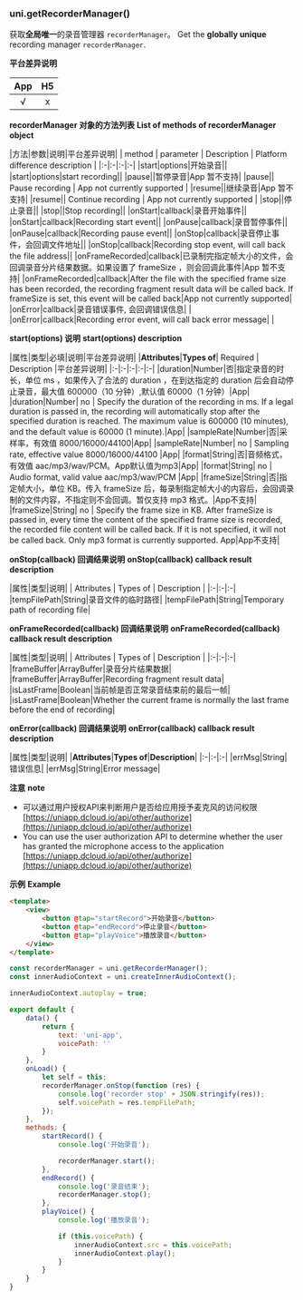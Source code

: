 ### uni.getRecorderManager()
获取**全局唯一**的录音管理器 ``recorderManager``。
Get the **globally unique** recording manager `recorderManager`.

**平台差异说明**

|App|H5|
|:-:|:-:|
|√|x|

**recorderManager 对象的方法列表**
**List of methods of recorderManager object** 

|方法|参数|说明|平台差异说明|
| method          | parameter | Description | Platform difference description |
|:-|:-|:-|:-|
|start|options|开始录音||
|start|options|start recording||
|pause||暂停录音|App 暂不支持|
|pause|| Pause recording  | App not currently supported     |
|resume||继续录音|App 暂不支持|
|resume|| Continue recording  | App not currently supported     |
|stop||停止录音||
|stop||Stop recording||
|onStart|callback|录音开始事件||
|onStart|callback|Recording start event||
|onPause|callback|录音暂停事件||
|onPause|callback|Recording pause event||
|onStop|callback|录音停止事件，会回调文件地址||
|onStop|callback|Recording stop event, will call back the file address||
|onFrameRecorded|callback|已录制完指定帧大小的文件，会回调录音分片结果数据。如果设置了 frameSize ，则会回调此事件|App 暂不支持|
|onFrameRecorded|callback|After the file with the specified frame size has been recorded, the recording fragment result data will be called back. If frameSize is set, this event will be called back|App not currently supported|
|onError|callback|录音错误事件, 会回调错误信息|&nbsp;|
|onError|callback|Recording error event, will call back error message|&nbsp;|

**start(options) 说明**
**start(options) description** 

|属性|类型|必填|说明|平台差异说明|
|**Attributes**|**Types of**| Required | Description   |平台差异说明|
|:-|:-|:-|:-|:-|
|duration|Number|否|指定录音的时长，单位 ms ，如果传入了合法的 duration ，在到达指定的 duration 后会自动停止录音，最大值 600000（10 分钟）,默认值 60000（1 分钟）|App|
|duration|Number| no       | Specify the duration of the recording in ms. If a legal duration is passed in, the recording will automatically stop after the specified duration is reached. The maximum value is 600000 (10 minutes), and the default value is 60000 (1 minute).|App|
|sampleRate|Number|否|采样率，有效值 8000/16000/44100|App|
|sampleRate|Number| no       | Sampling rate, effective value 8000/16000/44100  |App|
|format|String|否|音频格式，有效值 aac/mp3/wav/PCM。App默认值为mp3|App|
|format|String| no       | Audio format, valid value aac/mp3/wav/PCM   |App|
|frameSize|String|否|指定帧大小，单位 KB。传入 frameSize 后，每录制指定帧大小的内容后，会回调录制的文件内容，不指定则不会回调。暂仅支持 mp3 格式。|App不支持|
|frameSize|String| no       | Specify the frame size in KB. After frameSize is passed in, every time the content of the specified frame size is recorded, the recorded file content will be called back. If it is not specified, it will not be called back. Only mp3 format is currently supported. App|App不支持|



**onStop(callback) 回调结果说明**
**onStop(callback) callback result description** 

|属性|类型|说明|
| Attributes   | Types of | Description  |
|:-|:-|:-|
|tempFilePath|String|录音文件的临时路径|
|tempFilePath|String|Temporary path of recording file|


**onFrameRecorded(callback) 回调结果说明**
**onFrameRecorded(callback) callback result description** 

|属性|类型|说明|
| Attributes  | Types of    | Description   |
|:-|:-|:-|
|frameBuffer|ArrayBuffer|录音分片结果数据|
|frameBuffer|ArrayBuffer|Recording fragment result data|
|isLastFrame|Boolean|当前帧是否正常录音结束前的最后一帧|
|isLastFrame|Boolean|Whether the current frame is normally the last frame before the end of recording|

**onError(callback) 回调结果说明**
**onError(callback) callback result description** 

|属性|类型|说明|
|**Attributes**|**Types of**|**Description**|
|:-|:-|:-|
|errMsg|String|错误信息|
|errMsg|String|Error message|

**注意**
**note**

- 可以通过用户授权API来判断用户是否给应用授予麦克风的访问权限[https://uniapp.dcloud.io/api/other/authorize](https://uniapp.dcloud.io/api/other/authorize)
- You can use the user authorization API to determine whether the user has granted the microphone access to the application [https://uniapp.dcloud.io/api/other/authorize](https://uniapp.dcloud.io/api/other/authorize)

**示例**
**Example** 

```html
<template>
	<view>
		<button @tap="startRecord">开始录音</button>
		<button @tap="endRecord">停止录音</button>
		<button @tap="playVoice">播放录音</button>
	</view>
</template>
```

```javascript
const recorderManager = uni.getRecorderManager();
const innerAudioContext = uni.createInnerAudioContext();

innerAudioContext.autoplay = true;

export default {
	data() {
		return {
			text: 'uni-app',
			voicePath: ''
		}
	},
	onLoad() {
		let self = this;
		recorderManager.onStop(function (res) {
			console.log('recorder stop' + JSON.stringify(res));
			self.voicePath = res.tempFilePath;
		});
	},
	methods: {
		startRecord() {
			console.log('开始录音');

			recorderManager.start();
		},
		endRecord() {
			console.log('录音结束');
			recorderManager.stop();
		},
		playVoice() {
			console.log('播放录音');

			if (this.voicePath) {
				innerAudioContext.src = this.voicePath;
				innerAudioContext.play();
			}
		}
	}
}
```
